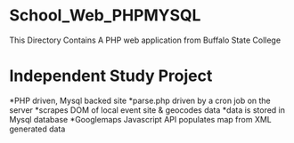 # School_Web_PHPMYSQL

This Directory Contains A PHP web application from Buffalo State College

# Independent Study Project
 *PHP driven, Mysql backed site
 *parse.php driven by a cron job on the server
 *scrapes DOM of local event site & geocodes data
 *data is stored in Mysql database
 *Googlemaps Javascript API populates map from XML generated data
